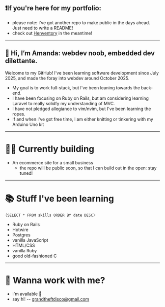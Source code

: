 ## ❗If you're here for my portfolio: 
- please note: I've got another repo to make public in the days ahead. Just need to write a README!
- check out [Henventory](https://www.github.com/grandtheftdisco/henventory) in the meantime!
____________________________________________________
## 👋 Hi, I’m Amanda: webdev noob, embedded dev dilettante.

Welcome to my GitHub! I've been learning software development since July 2025, and made the foray into webdev around October 2025.
- My goal is to work full-stack, but I've been leaning towards the back-end.
- I have been focusing on Ruby on Rails, but am considering learning Laravel to really solidfy my understanding of MVC.
- I have not pledged allegiance to vim/nvim, but I've been learning the ropes.
- If and when I've got free time, I am either knitting or tinkering with my Arduino Uno kit

____________________________________________________
# 👩‍💻 Currently building
- An ecommerce site for a small business
  - the repo will be public soon, so that I can build out in the open: stay tuned!

____________________________________________________
# 📚 Stuff I've been learning
`(SELECT * FROM skills ORDER BY date DESC)`
- Ruby on Rails
- Hotwire
- Postgres
- vanilla JavaScript
- HTML/CSS
- vanilla Ruby
- good old-fashioned C

____________________________________________________
# 🤝 Wanna work with me?
- I'm available 🎉
- say hi! -- grandtheftdisco@gmail.com

<!---
grandtheftdisco/grandtheftdisco is a ✨ special ✨ repository because its `README.md` (this file) appears on your GitHub profile.
You can click the Preview link to take a look at your changes.
--->
